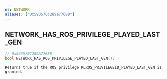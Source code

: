 ```yaml
---
ns: NETWORK
aliases: ["0x593570c289a77688"]
---
```

## NETWORK_HAS_ROS_PRIVILEGE_PLAYED_LAST_GEN

```c
// 0x593570C289A77688
bool NETWORK_HAS_ROS_PRIVILEGE_PLAYED_LAST_GEN();
```

```
Returns true if the ROS privilege RLROS_PRIVILEGEID_PLAYED_LAST_GEN is granted.
```

